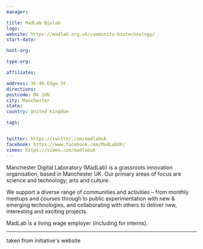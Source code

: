 ```yaml
---
manager:

title: MadLab Biolab
logo:
website: https://madlab.org.uk/community-biotechnology/
start-date:

host-org:

type-org:

affiliates:

address: 36-40 Edge St
directions:
postcode: M4 1HN
city: Manchester
state:
country: United Kingdom

tags:


twitter: https://twitter.com/madlabuk
facebook: https://www.facebook.com/MadLabUK/
vimeo: https://vimeo.com/madlabuk
---
```


Manchester Digital Laboratory (MadLab) is a grassroots innovation organisation, based in Manchester UK. Our primary areas of focus are science and technology; arts and culture.

We support a diverse range of communities and activities – from monthly meetups and courses through to public experimentation with new & emerging technologies, and collaborating with others to deliver new, interesting and exciting projects.

MadLab is a living wage employer (including for interns).

---
taken from initiative's website
